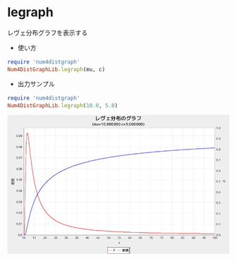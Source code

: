 legraph
=======
レヴェ分布グラフを表示する

* 使い方

```ruby
require 'num4distgraph'
Num4DistGraphLib.legraph(mu, c)
```

* 出力サンプル

```ruby
require 'num4distgraph'
Num4DistGraphLib.legraph(10.0, 5.0)
```
![legraph](images/leGraph.jpg)
